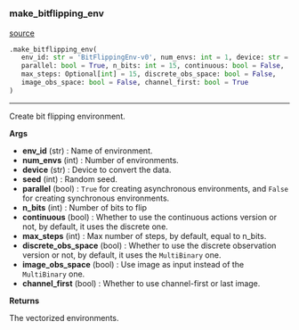 #


### make_bitflipping_env
[source](https://github.com/RLE-Foundation/rllte/blob/main/rllte/env/bitflipping/__init__.py/#L244)
```python
.make_bitflipping_env(
   env_id: str = 'BitFlippingEnv-v0', num_envs: int = 1, device: str = 'cpu', seed: int = 0,
   parallel: bool = True, n_bits: int = 15, continuous: bool = False,
   max_steps: Optional[int] = 15, discrete_obs_space: bool = False,
   image_obs_space: bool = False, channel_first: bool = True
)
```

---
Create bit flipping environment.


**Args**

* **env_id** (str) : Name of environment.
* **num_envs** (int) : Number of environments.
* **device** (str) : Device to convert the data.
* **seed** (int) : Random seed.
* **parallel** (bool) : `True` for creating asynchronous environments, and `False`
    for creating synchronous environments.
* **n_bits** (int) : Number of bits to flip
* **continuous** (bool) : Whether to use the continuous actions version or not,
    by default, it uses the discrete one.
* **max_steps** (int) :  Max number of steps, by default, equal to n_bits.
* **discrete_obs_space** (bool) : Whether to use the discrete observation
    version or not, by default, it uses the ``MultiBinary`` one.
* **image_obs_space** (bool) : Use image as input instead of the ``MultiBinary`` one.
* **channel_first** (bool) : Whether to use channel-first or last image.


**Returns**

The vectorized environments.

